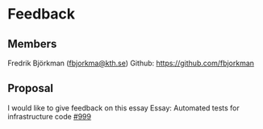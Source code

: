 # Feedback

## Members
Fredrik Björkman (fbjorkma@kth.se) Github: https://github.com/fbjorkman

## Proposal
I would like to give feedback on this essay
Essay: Automated tests for infrastructure code [#999](https://github.com/KTH/devops-course/pull/999)
